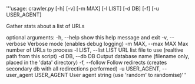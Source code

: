 '''usage: crawler.py [-h] [-v] [-m MAX] [-l LIST] [-d DB] [-f] [-u USER_AGENT]

Gather stats about a list of URLs

optional arguments:
  -h, --help            show this help message and exit
  -v, --verbose         Verbose mode (enables debug logging)
  -m MAX, --max MAX     Max number of URLs to process
  -l LIST, --list LIST  URL list file to use (realtive path from this script)
  -d DB, --db DB        Output database name (filename only, placed in the
                        'data' directory)
  -f, --follow          Follow redirects (creates secondary db with all
                        redirections performed)
  -u USER_AGENT, --user_agent USER_AGENT
                        User agent string (use 'random' to randomise)'''
